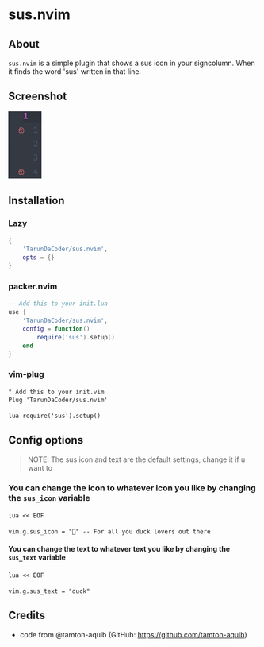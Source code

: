 # sus.nvim

## About

`sus.nvim` is a simple plugin that shows a sus icon in your signcolumn. When it finds the word 'sus' written in that line.

## Screenshot
![Screenshot](img/sus_screenshot.png)

## Installation

### Lazy

```lua
{
    'TarunDaCoder/sus.nvim',
    opts = {}
}

```

### packer.nvim

```lua
-- Add this to your init.lua
use {
    'TarunDaCoder/sus.nvim',
    config = function()
        require('sus').setup()
    end
}
```

### vim-plug

```vim
" Add this to your init.vim
Plug 'TarunDaCoder/sus.nvim'

lua require('sus').setup()
```

## Config options

> NOTE: The sus icon and text are the default settings, change it if u want to

### You can change the icon to whatever icon you like by changing the `sus_icon` variable

```vim
lua << EOF

vim.g.sus_icon = "🦆" -- For all you duck lovers out there
```

#### You can change the text to whatever text you like by changing the `sus_text` variable

```vim
lua << EOF

vim.g.sus_text = "duck"
```

## Credits

- code from @tamton-aquib (GitHub: https://github.com/tamton-aquib)
